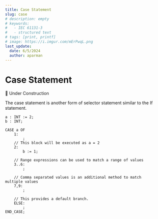 ```yaml
---
title: Case Statement
slug: case
# description: empty
# keywords:
#   - IEC 61131-3
#   - structured text
# tags: [print, printf]
# image: https://i.imgur.com/mErPwqL.png
last_update:
  date: 6/5/2024
  author: aparman
---
```


# Case Statement

🔨 Under Construction

The case statement is another form of selector statement similar to the If statement.

```iecst
a : INT := 2;
b : INT;

CASE a OF
    1:
        ;
    // This block will be executed as a = 2
    2:
        b := 1;

    // Range expressions can be used to match a range of values
    3..6:
        ;

    // Comma separated values is an additional method to match multiple values
    7,9:
        ;

    // This provides a default branch.
    ELSE:
        ;
END_CASE;
```
